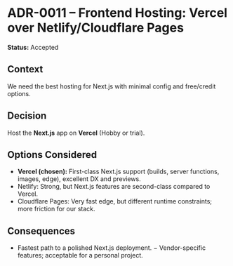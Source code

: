 # ADR-0011 – Frontend Hosting: Vercel over Netlify/Cloudflare Pages

**Status:** Accepted

## Context
We need the best hosting for Next.js with minimal config and free/credit options.

## Decision
Host the **Next.js** app on **Vercel** (Hobby or trial).

## Options Considered
- **Vercel (chosen):** First-class Next.js support (builds, server functions, images, edge), excellent DX and previews.
- Netlify: Strong, but Next.js features are second-class compared to Vercel.
- Cloudflare Pages: Very fast edge, but different runtime constraints; more friction for our stack.

## Consequences
+ Fastest path to a polished Next.js deployment.
− Vendor-specific features; acceptable for a personal project.
